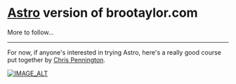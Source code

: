 # [Astro](https://astro.build) version of brootaylor.com

More to follow...

---

For now, if anyone's interested in trying Astro, here's a really good course put together by [Chris Pennington](https://chrispennington.blog/).

[![IMAGE_ALT](https://img.youtube.com/vi/F2pw1C9eKXw/0.jpg)](https://youtube.com/playlist?list=PLoqZcxvpWzzeRwF8TEpXHtO7KYY6cNJeF)
